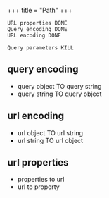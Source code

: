 +++
title = "Path"
+++

~~~
URL properties DONE
Query encoding DONE
URL encoding DONE

Query parameters KILL
~~~

## query encoding

- query object TO query string
- query string TO query object

## url encoding

- url object TO url string
- url string TO url object

## url properties

- properties to url
- url to property
